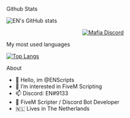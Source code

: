 
Github Stats


![EN's GitHub stats](https://github-readme-stats.vercel.app/api?username=ENScripts&show_icons=true&theme=dracula)

  <p align="center">
    <a href="https://discord.com/users/822065286109724743">
        <img title="Mafia Discord" alt="Mafia Discord" src="https://discord.c99.nl/widget/theme-2/822065286109724743.png"/>
    </a>
</p>


My most used languages

[![Top Langs](https://github-readme-stats.vercel.app/api/top-langs/?username=ENScripts&layout=compact)](https://github.com/ENScripts/github-readme-stats)

About 
- 👋 Hello, im @ENScripts
- 👀 I’m interested in FiveM Scripting
- 📫 Discord: EN#9133
- 👋 FiveM Scripter / Discord Bot Developer
- 🇳🇱 Lives in The Netherlands
